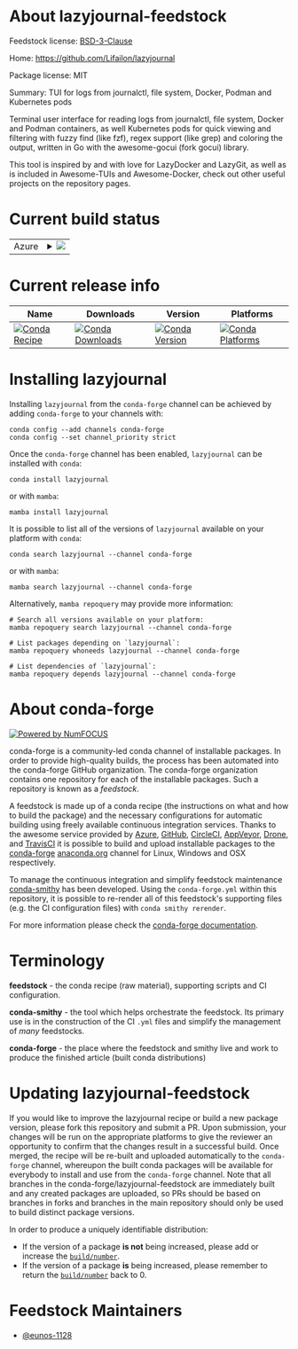 About lazyjournal-feedstock
===========================

Feedstock license: [BSD-3-Clause](https://github.com/conda-forge/lazyjournal-feedstock/blob/main/LICENSE.txt)

Home: https://github.com/Lifailon/lazyjournal

Package license: MIT

Summary: TUI for logs from journalctl, file system, Docker, Podman and Kubernetes pods

Terminal user interface for reading logs from journalctl, file system, Docker and Podman containers,
as well Kubernetes pods for quick viewing and filtering with fuzzy find (like fzf), regex support (like grep) and coloring the output,
written in Go with the awesome-gocui (fork gocui) library.

This tool is inspired by and with love for LazyDocker and LazyGit,
as well as is included in Awesome-TUIs and Awesome-Docker, check out other useful projects on the repository pages.

Current build status
====================


<table>
    
  <tr>
    <td>Azure</td>
    <td>
      <details>
        <summary>
          <a href="https://dev.azure.com/conda-forge/feedstock-builds/_build/latest?definitionId=25035&branchName=main">
            <img src="https://dev.azure.com/conda-forge/feedstock-builds/_apis/build/status/lazyjournal-feedstock?branchName=main">
          </a>
        </summary>
        <table>
          <thead><tr><th>Variant</th><th>Status</th></tr></thead>
          <tbody><tr>
              <td>linux_64</td>
              <td>
                <a href="https://dev.azure.com/conda-forge/feedstock-builds/_build/latest?definitionId=25035&branchName=main">
                  <img src="https://dev.azure.com/conda-forge/feedstock-builds/_apis/build/status/lazyjournal-feedstock?branchName=main&jobName=linux&configuration=linux%20linux_64_" alt="variant">
                </a>
              </td>
            </tr><tr>
              <td>osx_64</td>
              <td>
                <a href="https://dev.azure.com/conda-forge/feedstock-builds/_build/latest?definitionId=25035&branchName=main">
                  <img src="https://dev.azure.com/conda-forge/feedstock-builds/_apis/build/status/lazyjournal-feedstock?branchName=main&jobName=osx&configuration=osx%20osx_64_" alt="variant">
                </a>
              </td>
            </tr><tr>
              <td>win_64</td>
              <td>
                <a href="https://dev.azure.com/conda-forge/feedstock-builds/_build/latest?definitionId=25035&branchName=main">
                  <img src="https://dev.azure.com/conda-forge/feedstock-builds/_apis/build/status/lazyjournal-feedstock?branchName=main&jobName=win&configuration=win%20win_64_" alt="variant">
                </a>
              </td>
            </tr>
          </tbody>
        </table>
      </details>
    </td>
  </tr>
</table>

Current release info
====================

| Name | Downloads | Version | Platforms |
| --- | --- | --- | --- |
| [![Conda Recipe](https://img.shields.io/badge/recipe-lazyjournal-green.svg)](https://anaconda.org/conda-forge/lazyjournal) | [![Conda Downloads](https://img.shields.io/conda/dn/conda-forge/lazyjournal.svg)](https://anaconda.org/conda-forge/lazyjournal) | [![Conda Version](https://img.shields.io/conda/vn/conda-forge/lazyjournal.svg)](https://anaconda.org/conda-forge/lazyjournal) | [![Conda Platforms](https://img.shields.io/conda/pn/conda-forge/lazyjournal.svg)](https://anaconda.org/conda-forge/lazyjournal) |

Installing lazyjournal
======================

Installing `lazyjournal` from the `conda-forge` channel can be achieved by adding `conda-forge` to your channels with:

```
conda config --add channels conda-forge
conda config --set channel_priority strict
```

Once the `conda-forge` channel has been enabled, `lazyjournal` can be installed with `conda`:

```
conda install lazyjournal
```

or with `mamba`:

```
mamba install lazyjournal
```

It is possible to list all of the versions of `lazyjournal` available on your platform with `conda`:

```
conda search lazyjournal --channel conda-forge
```

or with `mamba`:

```
mamba search lazyjournal --channel conda-forge
```

Alternatively, `mamba repoquery` may provide more information:

```
# Search all versions available on your platform:
mamba repoquery search lazyjournal --channel conda-forge

# List packages depending on `lazyjournal`:
mamba repoquery whoneeds lazyjournal --channel conda-forge

# List dependencies of `lazyjournal`:
mamba repoquery depends lazyjournal --channel conda-forge
```


About conda-forge
=================

[![Powered by
NumFOCUS](https://img.shields.io/badge/powered%20by-NumFOCUS-orange.svg?style=flat&colorA=E1523D&colorB=007D8A)](https://numfocus.org)

conda-forge is a community-led conda channel of installable packages.
In order to provide high-quality builds, the process has been automated into the
conda-forge GitHub organization. The conda-forge organization contains one repository
for each of the installable packages. Such a repository is known as a *feedstock*.

A feedstock is made up of a conda recipe (the instructions on what and how to build
the package) and the necessary configurations for automatic building using freely
available continuous integration services. Thanks to the awesome service provided by
[Azure](https://azure.microsoft.com/en-us/services/devops/), [GitHub](https://github.com/),
[CircleCI](https://circleci.com/), [AppVeyor](https://www.appveyor.com/),
[Drone](https://cloud.drone.io/welcome), and [TravisCI](https://travis-ci.com/)
it is possible to build and upload installable packages to the
[conda-forge](https://anaconda.org/conda-forge) [anaconda.org](https://anaconda.org/)
channel for Linux, Windows and OSX respectively.

To manage the continuous integration and simplify feedstock maintenance
[conda-smithy](https://github.com/conda-forge/conda-smithy) has been developed.
Using the ``conda-forge.yml`` within this repository, it is possible to re-render all of
this feedstock's supporting files (e.g. the CI configuration files) with ``conda smithy rerender``.

For more information please check the [conda-forge documentation](https://conda-forge.org/docs/).

Terminology
===========

**feedstock** - the conda recipe (raw material), supporting scripts and CI configuration.

**conda-smithy** - the tool which helps orchestrate the feedstock.
                   Its primary use is in the construction of the CI ``.yml`` files
                   and simplify the management of *many* feedstocks.

**conda-forge** - the place where the feedstock and smithy live and work to
                  produce the finished article (built conda distributions)


Updating lazyjournal-feedstock
==============================

If you would like to improve the lazyjournal recipe or build a new
package version, please fork this repository and submit a PR. Upon submission,
your changes will be run on the appropriate platforms to give the reviewer an
opportunity to confirm that the changes result in a successful build. Once
merged, the recipe will be re-built and uploaded automatically to the
`conda-forge` channel, whereupon the built conda packages will be available for
everybody to install and use from the `conda-forge` channel.
Note that all branches in the conda-forge/lazyjournal-feedstock are
immediately built and any created packages are uploaded, so PRs should be based
on branches in forks and branches in the main repository should only be used to
build distinct package versions.

In order to produce a uniquely identifiable distribution:
 * If the version of a package **is not** being increased, please add or increase
   the [``build/number``](https://docs.conda.io/projects/conda-build/en/latest/resources/define-metadata.html#build-number-and-string).
 * If the version of a package **is** being increased, please remember to return
   the [``build/number``](https://docs.conda.io/projects/conda-build/en/latest/resources/define-metadata.html#build-number-and-string)
   back to 0.

Feedstock Maintainers
=====================

* [@eunos-1128](https://github.com/eunos-1128/)

